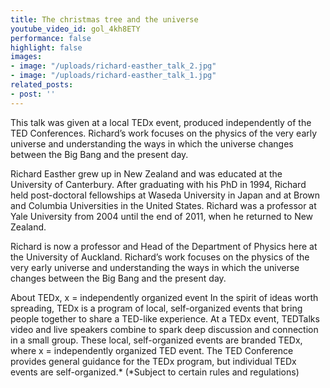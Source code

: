 ```yaml
---
title: The christmas tree and the universe
youtube_video_id: gol_4kh8ETY
performance: false
highlight: false
images:
- image: "/uploads/richard-easther_talk_2.jpg"
- image: "/uploads/richard-easther_talk_1.jpg"
related_posts:
- post: ''
---
```


This talk was given at a local TEDx event, produced independently of the TED Conferences. Richard’s work focuses on the physics of the very early universe and understanding the ways in which the universe changes between the Big Bang and the present day.

Richard Easther grew up in New Zealand and was educated at the University of Canterbury. After graduating with his PhD in 1994, Richard held post-doctoral fellowships at Waseda University in Japan and at Brown and Columbia Universities in the United States. Richard was a professor at Yale University from 2004 until the end of 2011, when he returned to New Zealand.

Richard is now a professor and Head of the Department of Physics here at the University of Auckland. Richard’s work focuses on the physics of the very early universe and understanding the ways in which the universe changes between the Big Bang and the present day.

About TEDx, x = independently organized event In the spirit of ideas worth spreading, TEDx is a program of local, self-organized events that bring people together to share a TED-like experience. At a TEDx event, TEDTalks video and live speakers combine to spark deep discussion and connection in a small group. These local, self-organized events are branded TEDx, where x = independently organized TED event. The TED Conference provides general guidance for the TEDx program, but individual TEDx events are self-organized.* (*Subject to certain rules and regulations)
